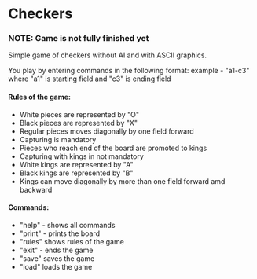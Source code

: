 # Checkers

### NOTE: Game is not fully finished yet

Simple game of checkers without AI and with ASCII graphics.


You play by entering commands in the following format:
example - "a1-c3" where "a1" is starting field and "c3" is ending field

#### Rules of the game:
- White pieces are represented by "O"
- Black pieces are represented by "X"
- Regular pieces moves diagonally by one field forward
- Capturing is mandatory
- Pieces who reach end of the board are promoted to kings
- Capturing with kings in not mandatory
- White kings are represented by "A"
- Black kings are represented by "B"
- Kings can move diagonally by more than one field forward amd backward

#### Commands:
- "help" - shows all commands
- "print" - prints the board
- "rules" shows rules of the game
- "exit" - ends the game
- "save" saves the game
- "load" loads the game
